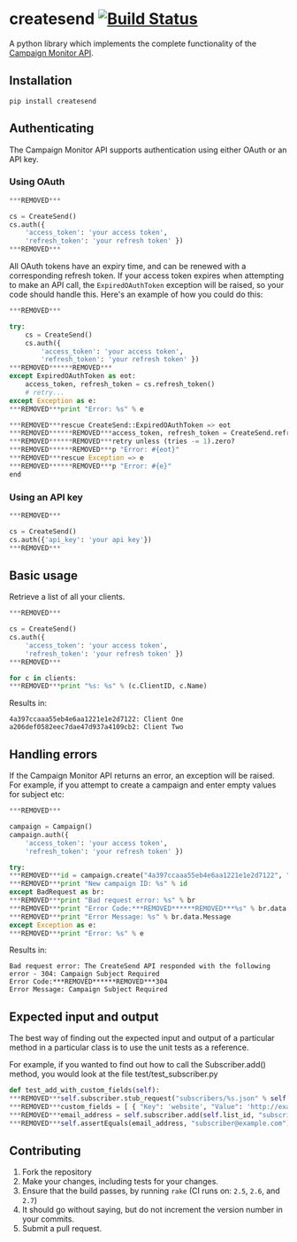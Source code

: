 # createsend [![Build Status](https://secure.travis-ci.org/campaignmonitor/createsend-python.png)][travis]
A python library which implements the complete functionality of the [Campaign Monitor API](http://www.campaignmonitor.com/api/).

[travis]: http://travis-ci.org/campaignmonitor/createsend-python

## Installation

```
pip install createsend
```

## Authenticating

The Campaign Monitor API supports authentication using either OAuth or an API key.

### Using OAuth

```python
***REMOVED***

cs = CreateSend()
cs.auth({
	'access_token': 'your access token',
	'refresh_token': 'your refresh token' })
***REMOVED***
```

All OAuth tokens have an expiry time, and can be renewed with a corresponding refresh token. If your access token expires when attempting to make an API call, the `ExpiredOAuthToken` exception will be raised, so your code should handle this. Here's an example of how you could do this:

```python
***REMOVED***

try:
	cs = CreateSend()
	cs.auth({
		'access_token': 'your access token',
		'refresh_token': 'your refresh token' })
***REMOVED******REMOVED***
except ExpiredOAuthToken as eot:
	access_token, refresh_token = cs.refresh_token()
	# retry...
except Exception as e:
***REMOVED***print "Error: %s" % e

***REMOVED***rescue CreateSend::ExpiredOAuthToken => eot
***REMOVED******REMOVED***access_token, refresh_token = CreateSend.refresh_token
***REMOVED******REMOVED***retry unless (tries -= 1).zero?
***REMOVED******REMOVED***p "Error: #{eot}"
***REMOVED***rescue Exception => e
***REMOVED******REMOVED***p "Error: #{e}"
end
```

### Using an API key

```python
***REMOVED***

cs = CreateSend()
cs.auth({'api_key': 'your api key'})
***REMOVED***
```

## Basic usage
Retrieve a list of all your clients.

```python
***REMOVED***

cs = CreateSend()
cs.auth({
	'access_token': 'your access token',
	'refresh_token': 'your refresh token' })
***REMOVED***

for c in clients:
***REMOVED***print "%s: %s" % (c.ClientID, c.Name)
```

Results in:

```
4a397ccaaa55eb4e6aa1221e1e2d7122: Client One
a206def0582eec7dae47d937a4109cb2: Client Two
```

## Handling errors
If the Campaign Monitor API returns an error, an exception will be raised. For example, if you attempt to create a campaign and enter empty values for subject etc:

```python
***REMOVED***

campaign = Campaign()
campaign.auth({
	'access_token': 'your access token',
	'refresh_token': 'your refresh token' })

try:
***REMOVED***id = campaign.create("4a397ccaaa55eb4e6aa1221e1e2d7122", "", "", "", "", "", "", "", [], [])
***REMOVED***print "New campaign ID: %s" % id
except BadRequest as br:
***REMOVED***print "Bad request error: %s" % br
***REMOVED***print "Error Code:***REMOVED******REMOVED***%s" % br.data.Code
***REMOVED***print "Error Message: %s" % br.data.Message
except Exception as e:
***REMOVED***print "Error: %s" % e
```

Results in:

```
Bad request error: The CreateSend API responded with the following error - 304: Campaign Subject Required
Error Code:***REMOVED******REMOVED***304
Error Message: Campaign Subject Required
```

## Expected input and output
The best way of finding out the expected input and output of a particular method in a particular class is to use the unit tests as a reference.

For example, if you wanted to find out how to call the Subscriber.add() method, you would look at the file test/test_subscriber.py

```python
def test_add_with_custom_fields(self):
***REMOVED***self.subscriber.stub_request("subscribers/%s.json" % self.list_id, "add_subscriber.json")
***REMOVED***custom_fields = [ { "Key": 'website', "Value": 'http://example.com/' } ]
***REMOVED***email_address = self.subscriber.add(self.list_id, "subscriber@example.com", "Subscriber", custom_fields, True)
***REMOVED***self.assertEquals(email_address, "subscriber@example.com")
```

## Contributing
1. Fork the repository
2. Make your changes, including tests for your changes.
3. Ensure that the build passes, by running `rake` (CI runs on: `2.5`, `2.6`, and `2.7`)
4. It should go without saying, but do not increment the version number in your commits.
5. Submit a pull request.
